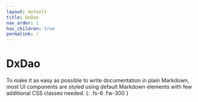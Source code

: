 ```yaml
---
layout: default
title: DxDao
nav_order: 1
has_children: true
permalink: /
---
```


# DxDao

To make it as easy as possible to write documentation in plain Markdown, most UI components are styled using default Markdown elements with few additional CSS classes needed.
{: .fs-6 .fw-300 }
